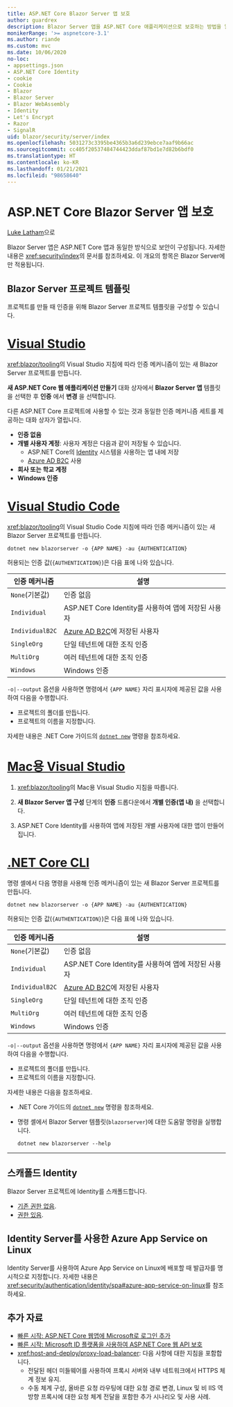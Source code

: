 ```yaml
---
title: ASP.NET Core Blazor Server 앱 보호
author: guardrex
description: Blazor Server 앱을 ASP.NET Core 애플리케이션으로 보호하는 방법을 알아봅니다.
monikerRange: '>= aspnetcore-3.1'
ms.author: riande
ms.custom: mvc
ms.date: 10/06/2020
no-loc:
- appsettings.json
- ASP.NET Core Identity
- cookie
- Cookie
- Blazor
- Blazor Server
- Blazor WebAssembly
- Identity
- Let's Encrypt
- Razor
- SignalR
uid: blazor/security/server/index
ms.openlocfilehash: 5031273c3395be4365b3a6d239ebce7aaf9b66ac
ms.sourcegitcommit: cc405f20537484744423ddaf87bd1e7d82b6bdf0
ms.translationtype: HT
ms.contentlocale: ko-KR
ms.lasthandoff: 01/21/2021
ms.locfileid: "98658640"
---
```

# <a name="secure-aspnet-core-no-locblazor-server-apps"></a>ASP.NET Core Blazor Server 앱 보호

[Luke Latham](https://github.com/guardrex)으로

Blazor Server 앱은 ASP.NET Core 앱과 동일한 방식으로 보안이 구성됩니다. 자세한 내용은 <xref:security/index>의 문서를 참조하세요. 이 개요의 항목은 Blazor Server에만 적용됩니다.

## <a name="no-locblazor-server-project-template"></a>Blazor Server 프로젝트 템플릿

프로젝트를 만들 때 인증을 위해 Blazor Server 프로젝트 템플릿을 구성할 수 있습니다.

# <a name="visual-studio"></a>[Visual Studio](#tab/visual-studio)

<xref:blazor/tooling>의 Visual Studio 지침에 따라 인증 메커니즘이 있는 새 Blazor Server 프로젝트를 만듭니다.

**새 ASP.NET Core 웹 애플리케이션 만들기** 대화 상자에서 **Blazor Server 앱** 템플릿을 선택한 후 **인증** 에서 **변경** 을 선택합니다.

다른 ASP.NET Core 프로젝트에 사용할 수 있는 것과 동일한 인증 메커니즘 세트를 제공하는 대화 상자가 열립니다.

* **인증 없음**
* **개별 사용자 계정**: 사용자 계정은 다음과 같이 저장될 수 있습니다.
  * ASP.NET Core의 [Identity](xref:security/authentication/identity) 시스템을 사용하는 앱 내에 저장
  * [Azure AD B2C](xref:security/authentication/azure-ad-b2c) 사용
* **회사 또는 학교 계정**
* **Windows 인증**

# <a name="visual-studio-code"></a>[Visual Studio Code](#tab/visual-studio-code)

<xref:blazor/tooling>의 Visual Studio Code 지침에 따라 인증 메커니즘이 있는 새 Blazor Server 프로젝트를 만듭니다.

```dotnetcli
dotnet new blazorserver -o {APP NAME} -au {AUTHENTICATION}
```

허용되는 인증 값(`{AUTHENTICATION}`)은 다음 표에 나와 있습니다.

| 인증 메커니즘 | 설명 |
| ------------------------ | ----------- |
| `None`(기본값)         | 인증 없음 |
| `Individual`             | ASP.NET Core Identity를 사용하여 앱에 저장된 사용자 |
| `IndividualB2C`          | [Azure AD B2C](xref:security/authentication/azure-ad-b2c)에 저장된 사용자 |
| `SingleOrg`              | 단일 테넌트에 대한 조직 인증 |
| `MultiOrg`               | 여러 테넌트에 대한 조직 인증 |
| `Windows`                | Windows 인증 |

`-o|--output` 옵션을 사용하면 명령에서 `{APP NAME}` 자리 표시자에 제공된 값을 사용하여 다음을 수행합니다.

* 프로젝트의 폴더를 만듭니다.
* 프로젝트의 이름을 지정합니다.

자세한 내용은 .NET Core 가이드의 [`dotnet new`](/dotnet/core/tools/dotnet-new) 명령을 참조하세요.

# <a name="visual-studio-for-mac"></a>[Mac용 Visual Studio](#tab/visual-studio-mac)

1. <xref:blazor/tooling>의 Mac용 Visual Studio 지침을 따릅니다.

1. **새 Blazor Server 앱 구성** 단계의 **인증** 드롭다운에서 **개별 인증(앱 내)** 을 선택합니다.

1. ASP.NET Core Identity를 사용하여 앱에 저장된 개별 사용자에 대한 앱이 만들어집니다.

# <a name="net-core-cli"></a>[.NET Core CLI](#tab/netcore-cli/)

명령 셸에서 다음 명령을 사용해 인증 메커니즘이 있는 새 Blazor Server 프로젝트를 만듭니다.

```dotnetcli
dotnet new blazorserver -o {APP NAME} -au {AUTHENTICATION}
```

허용되는 인증 값(`{AUTHENTICATION}`)은 다음 표에 나와 있습니다.

| 인증 메커니즘 | 설명 |
| ------------------------ | ----------- |
| `None`(기본값)         | 인증 없음 |
| `Individual`             | ASP.NET Core Identity를 사용하여 앱에 저장된 사용자 |
| `IndividualB2C`          | [Azure AD B2C](xref:security/authentication/azure-ad-b2c)에 저장된 사용자 |
| `SingleOrg`              | 단일 테넌트에 대한 조직 인증 |
| `MultiOrg`               | 여러 테넌트에 대한 조직 인증 |
| `Windows`                | Windows 인증 |

`-o|--output` 옵션을 사용하면 명령에서 `{APP NAME}` 자리 표시자에 제공된 값을 사용하여 다음을 수행합니다.

* 프로젝트의 폴더를 만듭니다.
* 프로젝트의 이름을 지정합니다.

자세한 내용은 다음을 참조하세요.

* .NET Core 가이드의 [`dotnet new`](/dotnet/core/tools/dotnet-new) 명령을 참조하세요.
* 명령 셸에서 Blazor Server 템플릿(`blazorserver`)에 대한 도움말 명령을 실행합니다.

  ```dotnetcli
  dotnet new blazorserver --help
  ```

---

## <a name="scaffold-no-locidentity"></a>스캐폴드 Identity

Blazor Server 프로젝트에 Identity를 스캐폴드합니다.

* [기존 권한 없음](xref:security/authentication/scaffold-identity#scaffold-identity-into-a-blazor-server-project-without-existing-authorization).
* [권한 있음](xref:security/authentication/scaffold-identity#scaffold-identity-into-a-blazor-server-project-with-authorization).

## <a name="azure-app-service-on-linux-with-no-locidentity-server"></a>Identity Server를 사용한 Azure App Service on Linux

Identity Server를 사용하여 Azure App Service on Linux에 배포할 때 발급자를 명시적으로 지정합니다. 자세한 내용은 <xref:security/authentication/identity/spa#azure-app-service-on-linux>를 참조하세요.

## <a name="additional-resources"></a>추가 자료

* [빠른 시작: ASP.NET Core 웹앱에 Microsoft로 로그인 추가](/azure/active-directory/develop/quickstart-v2-aspnet-core-webapp)
* [빠른 시작: Microsoft ID 플랫폼을 사용하여 ASP.NET Core 웹 API 보호](/azure/active-directory/develop/quickstart-v2-aspnet-core-web-api)
* <xref:host-and-deploy/proxy-load-balancer>: 다음 사항에 대한 지침을 포함합니다.
  * 전달된 헤더 미들웨어를 사용하여 프록시 서버와 내부 네트워크에서 HTTPS 체계 정보 유지.
  * 수동 체계 구성, 올바른 요청 라우팅에 대한 요청 경로 변경, Linux 및 비 IIS 역방향 프록시에 대한 요청 체계 전달을 포함한 추가 시나리오 및 사용 사례.
